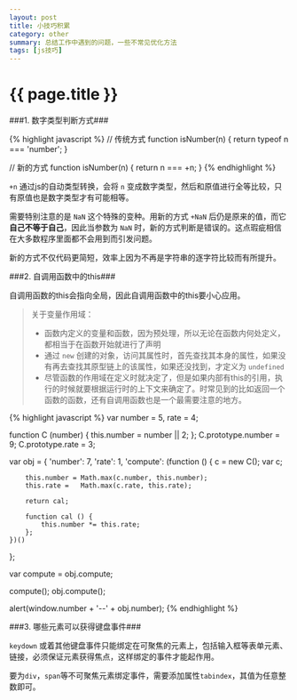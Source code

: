 ```yaml
---
layout: post
title: 小技巧积累
category: other
summary: 总结工作中遇到的问题，一些不常见优化方法
tags: [js技巧]
---
```


{{ page.title }}
================

###1. 数字类型判断方式###

{% highlight javascript %}
// 传统方式
function isNumber(n) {
  return typeof n === 'number'; 
}

// 新的方式
function isNumber(n) {
   return n === +n;
}
{% endhighlight %}

`+n` 通过js的自动类型转换，会将 `n` 变成数字类型，然后和原值进行全等比较，只有原值也是数字类型才有可能相等。

需要特别注意的是 `NaN` 这个特殊的变种。用新的方式 `+NaN` 后仍是原来的值，而它**自己不等于自己**，因此当参数为 `NaN` 时，新的方式判断是错误的。这点瑕疵相信在大多数程序里面都不会用到而引发问题。

新的方式不仅代码更简短，效率上因为不再是字符串的逐字符比较而有所提升。


###2. 自调用函数中的this###

自调用函数的this会指向全局，因此自调用函数中的this要小心应用。

> 关于变量作用域：
>
> - 函数内定义的变量和函数，因为预处理，所以无论在函数内何处定义，都相当于在函数开始就进行了声明
> - 通过 `new` 创建的对象，访问其属性时，首先查找其本身的属性，如果没有再去查找其原型链上的该属性，如果还没找到，才定义为 `undefined`
> - 尽管函数的作用域在定义时就决定了，但是如果内部有this的引用，执行的时候就要根据运行时的上下文来确定了。时常见到的比如返回一个函数的函数，还有自调用函数也是一个最需要注意的地方。

{% highlight javascript %}
var number = 5,
	rate = 4;

function C (number) {
	this.number = number || 2;
};
C.prototype.number = 9;
C.prototype.rate = 3;

var obj = {
	'number': 7,
	'rate': 1,
	'compute': (function () {
		c = new C();
		var c;

		this.number = Math.max(c.number, this.number);
		this.rate =   Math.max(c.rate, this.rate);

		return cal;
		
		function cal () {
			this.number *= this.rate;
		};
	})()
};

var compute = obj.compute;

compute();
obj.compute();

alert(window.number + '--' + obj.number);
{% endhighlight %}


###3. 哪些元素可以获得键盘事件###

`keydown` 或着其他键盘事件只能绑定在可聚焦的元素上，包括输入框等表单元素、链接，必须保证元素获得焦点，这样绑定的事件才能起作用。

要为`div`，`span`等不可聚焦元素绑定事件，需要添加属性`tabindex`，其值为任意整数即可。

